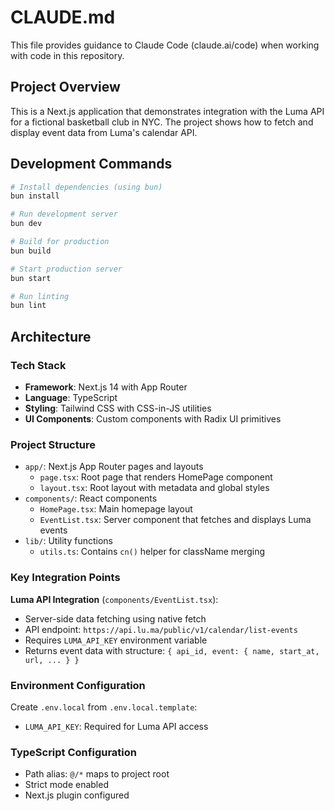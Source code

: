 # CLAUDE.md

This file provides guidance to Claude Code (claude.ai/code) when working with code in this repository.

## Project Overview

This is a Next.js application that demonstrates integration with the Luma API for a fictional basketball club in NYC. The project shows how to fetch and display event data from Luma's calendar API.

## Development Commands

```bash
# Install dependencies (using bun)
bun install

# Run development server
bun dev

# Build for production
bun build

# Start production server
bun start

# Run linting
bun lint
```

## Architecture

### Tech Stack

- **Framework**: Next.js 14 with App Router
- **Language**: TypeScript
- **Styling**: Tailwind CSS with CSS-in-JS utilities
- **UI Components**: Custom components with Radix UI primitives

### Project Structure

- `app/`: Next.js App Router pages and layouts
  - `page.tsx`: Root page that renders HomePage component
  - `layout.tsx`: Root layout with metadata and global styles
- `components/`: React components
  - `HomePage.tsx`: Main homepage layout
  - `EventList.tsx`: Server component that fetches and displays Luma events
- `lib/`: Utility functions
  - `utils.ts`: Contains `cn()` helper for className merging

### Key Integration Points

**Luma API Integration** (`components/EventList.tsx`):

- Server-side data fetching using native fetch
- API endpoint: `https://api.lu.ma/public/v1/calendar/list-events`
- Requires `LUMA_API_KEY` environment variable
- Returns event data with structure: `{ api_id, event: { name, start_at, url, ... } }`

### Environment Configuration

Create `.env.local` from `.env.local.template`:

- `LUMA_API_KEY`: Required for Luma API access

### TypeScript Configuration

- Path alias: `@/*` maps to project root
- Strict mode enabled
- Next.js plugin configured
